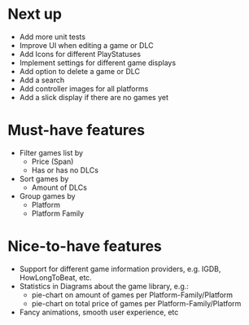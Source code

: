 # Next up
- Add more unit tests
- Improve UI when editing a game or DLC
- Add Icons for different PlayStatuses
- Implement settings for different game displays
- Add option to delete a game or DLC
- Add a search
- Add controller images for all platforms
- Add a slick display if there are no games yet

# Must-have features
- Filter games list by
    - Price (Span)
    - Has or has no DLCs
- Sort games by
    - Amount of DLCs
- Group games by
    - Platform
    - Platform Family

# Nice-to-have features
- Support for different game information providers, e.g. IGDB, HowLongToBeat, etc.
- Statistics in Diagrams about the game library, e.g.:
    - pie-chart on amount of games per Platform-Family/Platform
    - pie-chart on total price of games per Platform-Family/Platform
- Fancy animations, smooth user experience, etc